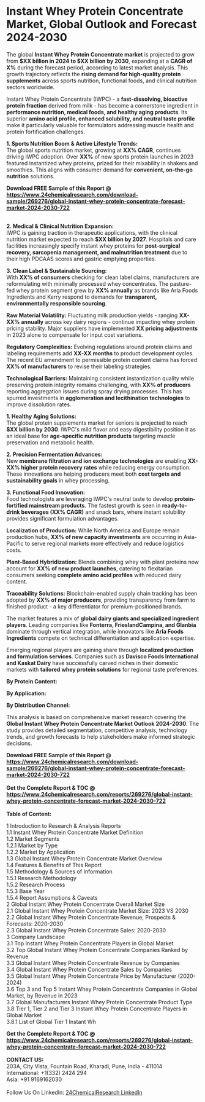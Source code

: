 <h1>Instant Whey Protein Concentrate Market, Global Outlook and Forecast 2024-2030</h1><p>The global <strong>Instant Whey Protein Concentrate market</strong> is projected to grow from <strong>$XX billion in 2024 to $XX billion by 2030</strong>, expanding at a <strong>CAGR of X%</strong> during the forecast period, according to latest market analysis. This growth trajectory reflects the <strong>rising demand for high-quality protein supplements</strong> across sports nutrition, functional foods, and clinical nutrition sectors worldwide.</p><p>Instant Whey Protein Concentrate (IWPC) - a <strong>fast-dissolving, bioactive protein fraction</strong> derived from milk - has become a cornerstone ingredient in <strong>performance nutrition, medical foods, and healthy aging products</strong>. Its superior <strong>amino acid profile, enhanced solubility, and neutral taste profile</strong> make it particularly valuable for formulators addressing muscle health and protein fortification challenges.</p><p><strong>1. Sports Nutrition Boom &amp; Active Lifestyle Trends:</strong><br>
The global sports nutrition market, growing at <strong>XX% CAGR</strong>, continues driving IWPC adoption. Over <strong>XX%</strong> of new sports protein launches in 2023 featured instantized whey proteins, prized for their mixability in shakers and smoothies. This aligns with consumer demand for <strong>convenient, on-the-go nutrition</strong> solutions.</p><div><b>Download FREE Sample of this Report @ 
            <a href="https://www.24chemicalresearch.com/download-sample/269276/global-instant-whey-protein-concentrate-forecast-market-2024-2030-722">
            https://www.24chemicalresearch.com/download-sample/269276/global-instant-whey-protein-concentrate-forecast-market-2024-2030-722</a></b></div><br><p><strong>2. Medical &amp; Clinical Nutrition Expansion:</strong><br>
IWPC is gaining traction in therapeutic applications, with the clinical nutrition market expected to reach <strong>$XX billion by 2027</strong>. Hospitals and care facilities increasingly specify instant whey proteins for <strong>post-surgical recovery, sarcopenia management, and malnutrition treatment</strong> due to their high PDCAAS scores and gastric emptying properties.</p><p><strong>3. Clean Label &amp; Sustainable Sourcing:</strong><br>
With <strong>XX% of consumers</strong> checking for clean label claims, manufacturers are reformulating with minimally processed whey concentrates. The pasture-fed whey protein segment grew by <strong>XX% annually</strong> as brands like Arla Foods Ingredients and Kerry respond to demands for <strong>transparent, environmentally responsible sourcing</strong>.</p><p><strong>Raw Material Volatility:</strong> Fluctuating milk production yields - ranging <strong>XX-XX% annually</strong> across key dairy regions - continue impacting whey protein pricing stability. Major suppliers have implemented <strong>XX pricing adjustments</strong> in 2023 alone to compensate for input cost variations.</p><p><strong>Regulatory Complexities:</strong> Evolving regulations around protein claims and labeling requirements add <strong>XX-XX months</strong> to product development cycles. The recent EU amendment to permissible protein content claims has forced <strong>XX% of manufacturers</strong> to revise their labeling strategies.</p><p><strong>Technological Barriers:</strong> Maintaining consistent instantization quality while preserving protein integrity remains challenging, with <strong>XX% of producers</strong> reporting aggregation issues during spray drying processes. This has spurred investments in <strong>agglomeration and lecithination technologies</strong> to improve dissolution rates.</p><p><strong>1. Healthy Aging Solutions:</strong><br>
The global protein supplements market for seniors is projected to reach <strong>$XX billion by 2030</strong>. IWPC's mild flavor and easy digestibility position it as an ideal base for <strong>age-specific nutrition products</strong> targeting muscle preservation and metabolic health.</p><p><strong>2. Precision Fermentation Advances:</strong><br>
New <strong>membrane filtration and ion exchange technologies</strong> are enabling <strong>XX-XX% higher protein recovery rates</strong> while reducing energy consumption. These innovations are helping producers meet both <strong>cost targets and sustainability goals</strong> in whey processing.</p><p><strong>3. Functional Food Innovation:</strong><br>
Food technologists are leveraging IWPC's neutral taste to develop <strong>protein-fortified mainstream products</strong>. The fastest growth is seen in <strong>ready-to-drink beverages (XX% CAGR)</strong> and snack bars, where instant solubility provides significant formulation advantages.</p><p><strong>Localization of Production:</strong> While North America and Europe remain production hubs, <strong>XX% of new capacity investments</strong> are occurring in Asia-Pacific to serve regional markets more effectively and reduce logistics costs.</p><p><strong>Plant-Based Hybridization:</strong> Blends combining whey with plant proteins now account for <strong>XX% of new product launches</strong>, catering to flexitarian consumers seeking <strong>complete amino acid profiles</strong> with reduced dairy content.</p><p><strong>Traceability Solutions:</strong> Blockchain-enabled supply chain tracking has been adopted by <strong>XX% of major producers</strong>, providing transparency from farm to finished product - a key differentiator for premium-positioned brands.</p><p>The market features a mix of <strong>global dairy giants and specialized ingredient players</strong>. Leading companies like <strong>Fonterra, FrieslandCampina, and Glanbia</strong> dominate through vertical integration, while innovators like <strong>Arla Foods Ingredients</strong> compete on technical differentiation and application expertise.</p><p>Emerging regional players are gaining share through <strong>localized production and formulation services</strong>. Companies such as <strong>Davisco Foods International and Kaskat Dairy</strong> have successfully carved niches in their domestic markets with <strong>tailored whey protein solutions</strong> for regional taste preferences.</p><p><strong>By Protein Content:</strong></p><p><strong>By Application:</strong></p><p><strong>By Distribution Channel:</strong></p><p>This analysis is based on comprehensive market research covering the <strong>Global Instant Whey Protein Concentrate Market Outlook 2024-2030</strong>. The study provides detailed segmentation, competitive analysis, technology trends, and growth forecasts to help stakeholders make informed strategic decisions.</p><div><b>Download FREE Sample of this Report @ 
            <a href="https://www.24chemicalresearch.com/download-sample/269276/global-instant-whey-protein-concentrate-forecast-market-2024-2030-722">
            https://www.24chemicalresearch.com/download-sample/269276/global-instant-whey-protein-concentrate-forecast-market-2024-2030-722</a></b></div><br><div><b>Get the Complete Report & TOC @ 
            <a href="https://www.24chemicalresearch.com/reports/269276/global-instant-whey-protein-concentrate-forecast-market-2024-2030-722">
            https://www.24chemicalresearch.com/reports/269276/global-instant-whey-protein-concentrate-forecast-market-2024-2030-722</a></b></div><br>
            <b>Table of Content:</b><p>1 Introduction to Research & Analysis Reports<br />
    1.1 Instant Whey Protein Concentrate Market Definition<br />
    1.2 Market Segments<br />
        1.2.1 Market by Type<br />
        1.2.2 Market by Application<br />
    1.3 Global Instant Whey Protein Concentrate Market Overview<br />
    1.4 Features & Benefits of This Report<br />
    1.5 Methodology & Sources of Information<br />
        1.5.1 Research Methodology<br />
        1.5.2 Research Process<br />
        1.5.3 Base Year<br />
        1.5.4 Report Assumptions & Caveats<br />
2 Global Instant Whey Protein Concentrate Overall Market Size<br />
    2.1 Global Instant Whey Protein Concentrate Market Size: 2023 VS 2030<br />
    2.2 Global Instant Whey Protein Concentrate Revenue, Prospects & Forecasts: 2020-2030<br />
    2.3 Global Instant Whey Protein Concentrate Sales: 2020-2030<br />
3 Company Landscape<br />
    3.1 Top Instant Whey Protein Concentrate Players in Global Market<br />
    3.2 Top Global Instant Whey Protein Concentrate Companies Ranked by Revenue<br />
    3.3 Global Instant Whey Protein Concentrate Revenue by Companies<br />
    3.4 Global Instant Whey Protein Concentrate Sales by Companies<br />
    3.5 Global Instant Whey Protein Concentrate Price by Manufacturer (2020-2024)<br />
    3.6 Top 3 and Top 5 Instant Whey Protein Concentrate Companies in Global Market, by Revenue in 2023<br />
    3.7 Global Manufacturers Instant Whey Protein Concentrate Product Type<br />
    3.8 Tier 1, Tier 2 and Tier 3 Instant Whey Protein Concentrate Players in Global Market<br />
        3.8.1 List of Global Tier 1 Instant Wh</p><div><b>Get the Complete Report & TOC @ 
            <a href="https://www.24chemicalresearch.com/reports/269276/global-instant-whey-protein-concentrate-forecast-market-2024-2030-722">
            https://www.24chemicalresearch.com/reports/269276/global-instant-whey-protein-concentrate-forecast-market-2024-2030-722</a></b></div><br><b>CONTACT US:</b><br>
            203A, City Vista, Fountain Road, Kharadi, Pune, India - 411014<br>
            International: +1(332) 2424 294<br>
            Asia: +91 9169162030 <br><br>
            Follow Us On LinkedIn: <a href="https://www.linkedin.com/company/24chemicalresearch/">24ChemicalResearch LinkedIn</a>